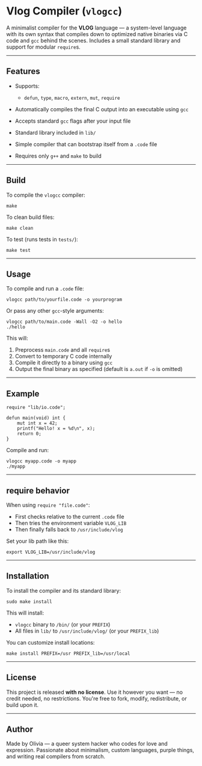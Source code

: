 # Vlog Compiler (`vlogcc`)

A minimalist compiler for the **VLOG** language — a system-level language with its own syntax that compiles down to optimized native binaries via C code and `gcc` behind the scenes. Includes a small standard library and support for modular `require`s.

---

## Features

* Supports:

  * `defun`, `type`, `macro`, `extern`, `mut`, `require`
* Automatically compiles the final C output into an executable using `gcc`
* Accepts standard `gcc` flags after your input file
* Standard library included in `lib/`
* Simple compiler that can bootstrap itself from a `.code` file
* Requires only `g++` and `make` to build

---

## Build

To compile the `vlogcc` compiler:

```
make
```

To clean build files:

```
make clean
```

To test (runs tests in `tests/`):

```
make test
```

---

## Usage

To compile and run a `.code` file:

```
vlogcc path/to/yourfile.code -o yourprogram
```

Or pass any other `gcc`-style arguments:

```
vlogcc path/to/main.code -Wall -O2 -o hello
./hello
```

This will:

1. Preprocess `main.code` and all `require`s
2. Convert to temporary C code internally
3. Compile it directly to a binary using `gcc`
4. Output the final binary as specified (default is `a.out` if `-o` is omitted)

---

## Example

```
require "lib/io.code";

defun main(void) int {
    mut int x = 42;
    printf("Hello! x = %d\n", x);
    return 0;
}
```

Compile and run:

```
vlogcc myapp.code -o myapp
./myapp
```

---

## require behavior

When using `require "file.code"`:

* First checks relative to the current `.code` file
* Then tries the environment variable `VLOG_LIB`
* Then finally falls back to `/usr/include/vlog`

Set your lib path like this:

```
export VLOG_LIB=/usr/include/vlog
```

---

## Installation

To install the compiler and its standard library:

```
sudo make install
```

This will install:

* `vlogcc` binary to `/bin/` (or your `PREFIX`)
* All files in `lib/` to `/usr/include/vlog/` (or your `PREFIX_lib`)

You can customize install locations:

```
make install PREFIX=/usr PREFIX_lib=/usr/local
```

---

## License

This project is released **with no license**.
Use it however you want — no credit needed, no restrictions.
You're free to fork, modify, redistribute, or build upon it.

---

## Author

Made by Olivia — a queer system hacker who codes for love and expression.
Passionate about minimalism, custom languages, purple things, and writing real compilers from scratch.

